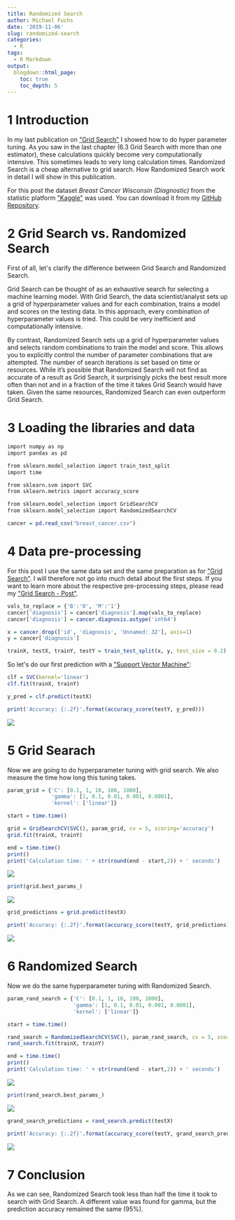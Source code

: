 ```yaml
---
title: Randomized Search
author: Michael Fuchs
date: '2019-11-06'
slug: randomized-search
categories:
  - R
tags:
  - R Markdown
output:
  blogdown::html_page:
    toc: true
    toc_depth: 5
---
```




# 1 Introduction

In my last publication on ["Grid Search"](https://michael-fuchs-python.netlify.app/2019/11/04/grid-search/) I showed how to do hyper parameter tuning. As you saw in the last chapter (6.3 Grid Search with more than one estimator), these calculations quickly become very computationally intensive. This sometimes leads to very long calculation times. Randomized Search is a cheap alternative to grid search.
How Randomized Search work in detail I will show in this publication.



For this post the dataset *Breast Cancer Wisconsin (Diagnostic)* from the statistic platform ["Kaggle"](https://www.kaggle.com) was used. You can download it from my [GitHub Repository](https://github.com/MFuchs1989/Datasets-and-Miscellaneous/tree/main/datasets).



# 2 Grid Search vs. Randomized Search

First of all, let's clarify the difference between Grid Search and Randomized Search.

Grid Search can be thought of as an exhaustive search for selecting a machine learning model. With Grid Search, the data scientist/analyst sets up a grid of hyperparameter values and for each combination, trains a model and scores on the testing data. In this approach, every combination of hyperparameter values is tried. This could be very inefficient and computationally intensive. 

By contrast, Randomized Search sets up a grid of hyperparameter values and selects random combinations to train the model and score. This allows you to explicitly control the number of parameter combinations that are attempted. The number of search iterations is set based on time or resources. While it’s possible that Randomized Search will not find as accurate of a result as Grid Search, it surprisingly picks the best result more often than not and in a fraction of the time it takes Grid Search  would have taken. Given the same resources, Randomized Search can even outperform Grid Search.


# 3 Loading the libraries and data


```r
import numpy as np
import pandas as pd

from sklearn.model_selection import train_test_split
import time

from sklearn.svm import SVC
from sklearn.metrics import accuracy_score

from sklearn.model_selection import GridSearchCV
from sklearn.model_selection import RandomizedSearchCV
```



```r
cancer = pd.read_csv("breast_cancer.csv")
```


# 4 Data pre-processing

For this post I use the same data set and the same preparation as for ["Grid Search"](https://michael-fuchs-python.netlify.app/2019/11/04/grid-search/).
I will therefore not go into much detail about the first steps. If you want to learn more about the respective pre-processing steps, please read my ["Grid Search - Post"](https://michael-fuchs-python.netlify.app/2019/11/04/grid-search/).




```r
vals_to_replace = {'B':'0', 'M':'1'}
cancer['diagnosis'] = cancer['diagnosis'].map(vals_to_replace)
cancer['diagnosis'] = cancer.diagnosis.astype('int64')
```




```r
x = cancer.drop(['id', 'diagnosis', 'Unnamed: 32'], axis=1)
y = cancer['diagnosis']

trainX, testX, trainY, testY = train_test_split(x, y, test_size = 0.2)
```


So let's do our first prediction with a ["Support Vector Machine"](https://michael-fuchs-python.netlify.app/2019/11/08/introduction-to-support-vector-machines/):


```r
clf = SVC(kernel='linear')
clf.fit(trainX, trainY)

y_pred = clf.predict(testX)

print('Accuracy: {:.2f}'.format(accuracy_score(testY, y_pred)))
```

![](/post/2019-11-06-randomized-search_files/p63p0.png)



# 5 Grid Searach

Now we are going to do hyperparameter tuning with grid search.
We also measure the time how long this tuning takes.


```r
param_grid = {'C': [0.1, 1, 10, 100, 1000],  
              'gamma': [1, 0.1, 0.01, 0.001, 0.0001], 
              'kernel': ['linear']} 
```



```r
start = time.time()

grid = GridSearchCV(SVC(), param_grid, cv = 5, scoring='accuracy')
grid.fit(trainX, trainY)

end = time.time()
print()
print('Calculation time: ' + str(round(end - start,2)) + ' seconds')
```

![](/post/2019-11-06-randomized-search_files/p63p1.png)


```r
print(grid.best_params_) 
```

![](/post/2019-11-06-randomized-search_files/p63p2.png)



```r
grid_predictions = grid.predict(testX) 

print('Accuracy: {:.2f}'.format(accuracy_score(testY, grid_predictions)))
```

![](/post/2019-11-06-randomized-search_files/p63p3.png)


# 6 Randomized Search

Now we do the same hyperparameter tuning with Randomized Search.


```r
param_rand_search = {'C': [0.1, 1, 10, 100, 1000],  
                     'gamma': [1, 0.1, 0.01, 0.001, 0.0001], 
                     'kernel': ['linear']}
```



```r
start = time.time()

rand_search = RandomizedSearchCV(SVC(), param_rand_search, cv = 5, scoring='accuracy')
rand_search.fit(trainX, trainY)

end = time.time()
print()
print('Calculation time: ' + str(round(end - start,2)) + ' seconds')
```

![](/post/2019-11-06-randomized-search_files/p63p4.png)


```r
print(rand_search.best_params_) 
```

![](/post/2019-11-06-randomized-search_files/p63p5.png)



```r
grand_search_predictions = rand_search.predict(testX) 

print('Accuracy: {:.2f}'.format(accuracy_score(testY, grand_search_predictions)))
```

![](/post/2019-11-06-randomized-search_files/p63p6.png)


# 7 Conclusion

As we can see, Randomized Search took less than half the time it took to search with Grid Search.
A different value was found for gamma, but the prediction accuracy remained the same (95%).










